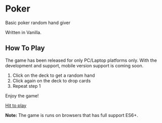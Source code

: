 # Poker
Basic poker random hand giver

Written in Vanilla. 

## How To Play
The game has been released for only PC/Laptop platforms only. With the development and support, mobile version support is coming soon.

1. Click on the deck to get a random hand
2. Click again on the deck to drop cards
3. Repeat step 1

Enjoy the game!

[Hit to play](https://icnawi.github.io/poker)

**Note:** The game is runs on browsers that has full support ES6+.  



